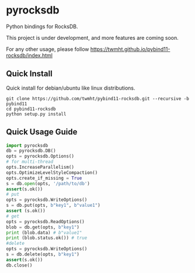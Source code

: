 pyrocksdb
=========

Python bindings for RocksDB.

This project is under development, and more features are coming soon.

For any other usage, please follow https://twmht.github.io/pybind11-rocksdb/index.html 

Quick Install
-------------

Quick install for debian/ubuntu like linux distributions.


```
git clone https://github.com/twmht/pybind11-rocksdb.git --recursive -b pybind11
cd pybind11-rocksdb
python setup.py install
```

Quick Usage Guide
-----------------

```python
import pyrocksdb
db = pyrocksdb.DB()
opts = pyrocksdb.Options()
# for multi-thread
opts.IncreaseParallelism()
opts.OptimizeLevelStyleCompaction()
opts.create_if_missing = True
s = db.open(opts, '/path/to/db')
assert(s.ok())
# put
opts = pyrocksdb.WriteOptions()
s = db.put(opts, b"key1", b"value1")
assert (s.ok())
# get
opts = pyrocksdb.ReadOptions()
blob = db.get(opts, b"key1")
print (blob.data) # b"value1"
print (blob.status.ok()) # true
#delete
opts = pyrocksdb.WriteOptions()
s = db.delete(opts, b"key1")
assert(s.ok())
db.close()
```
